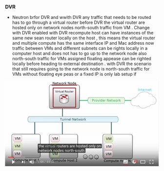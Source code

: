 ### DVR

  - Neutron brfor DVR and wwith DVR any traffic that needs to be routed has to go through a virtual router
before DVR the virtual router are hosted only on network nodes north-south traffic from VM .
Change with DVR enabled with DVR recompute host can have instances of the same new sean router locally on the host , this means the virtual router and multiple compute has the same interface IP and Mac address now traffic between VMs and different subnets can be rights locally in a computer host and does not has to go up to the network node also north-south traffic for VMs assigned floating appease can be righted locally before heading to external destination . with DVR the  scenario that still requires going to the network node is north-south traffic for VMs without floating eye peas or a fixed IP is only lab setup if 

  ![](1.png)
 




